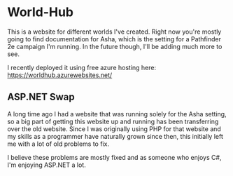 # World-Hub
This is a website for different worlds I've created. Right now you're mostly going to find documentation for Asha, which is the setting for a Pathfinder 2e campaign I'm running. In the future though, I'll be adding much more to see.

I recently deployed it using free azure hosting here: https://worldhub.azurewebsites.net/

## ASP.NET Swap
A long time ago I had a website that was running solely for the Asha setting, so a big part of getting this website up and running has been transferring over the old website. Since I was originally using PHP for that website and my skills as a programmer have naturally grown since then, this initially left me with a lot of old problems to fix.

I believe these problems are mostly fixed and as someone who enjoys C#, I'm enjoying ASP.NET a lot. 
